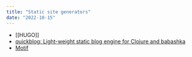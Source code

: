 ```yaml
---
title: "Static site generators"
date: "2022-10-15"
---
```


- [[HUGO]]
- [quickblog: Light-weight static blog engine for Clojure and babashka](https://github.com/borkdude/quickblog)
- [Motif](https://motif.land/)